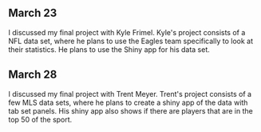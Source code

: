 ## March 23
I discussed my final project with Kyle Frimel. Kyle's project consists of a NFL data set, where he plans to use the Eagles team specifically to look at their statistics. He plans to use the Shiny app for his data set.

## March 28
I discussed my final project with Trent Meyer. Trent's project consists of a few MLS data sets, where he plans to create a shiny app of the data with tab set panels. His shiny app also shows if there are players that are in the top 50 of the sport.